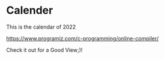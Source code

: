 # Calender
This is the calendar of 2022

https://www.programiz.com/c-programming/online-compiler/

Check it out for a Good View;)!
